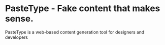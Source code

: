 # PasteType - Fake content that makes sense.

PasteType is a web-based content generation tool for designers and developers

